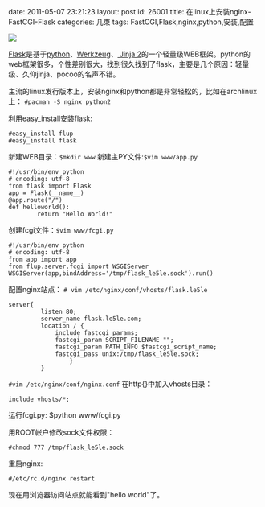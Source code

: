 date: 2011-05-07 23:21:23
layout: post
id: 26001
title: 在linux上安装nginx-FastCGI-Flask
categories: 几束
tags: FastCGI,Flask,nginx,python,安装,配置

![](http://flask.pocoo.org/docs/_images/logo-full.png)

[Flask](http://flask.pocoo.org/)是基于[python](http://www.python.org)、[Werkzeug](http://werkzeug.pocoo.org/)、[ Jinja 2](http://jinja.pocoo.org/2/)的一个轻量级WEB框架。python的web框架很多，个性差别很大，找到很久找到了flask，主要是几个原因：轻量级、久仰jinja、pocoo的名声不错。

主流的linux发行版本上，安装nginx和python都是非常轻松的，比如在archlinux上：
`#pacman -S nginx python2`

利用easy_install安装flask:

	#easy_install flup
	#easy_install flask

新建WEB目录：`$mkdir www`
新建主PY文件:`$vim www/app.py`

    
    #!/usr/bin/env python
    # encoding: utf-8
    from flask import Flask
    app = Flask(__name__)
    @app.route("/")
    def helloworld():
            return "Hello World!"


创建fcgi文件：`$vim www/fcgi.py`

    
    #!/usr/bin/env python
    # encoding: utf-8
    from app import app
    from flup.server.fcgi import WSGIServer
    WSGIServer(app,bindAddress='/tmp/flask_le5le.sock').run()


配置nginx站点：
`# vim /etc/nginx/conf/vhosts/flask.le5le`

    server{
             listen 80;
             server_name flask.le5le.com;
             location / {
                 include fastcgi_params;
                 fastcgi_param SCRIPT_FILENAME "";
                 fastcgi_param PATH_INFO $fastcgi_script_name;
                 fastcgi_pass unix:/tmp/flask_le5le.sock;
                     }
             }


`#vim /etc/nginx/conf/nginx.conf`
在http{}中加入vhosts目录：
    
    include vhosts/*;


运行fcgi.py:
	$python www/fcgi.py

用ROOT帐户修改sock文件权限：

	#chmod 777 /tmp/flask_le5le.sock

重启nginx:

	#/etc/rc.d/nginx restart

现在用浏览器访问站点就能看到"hello world"了。

